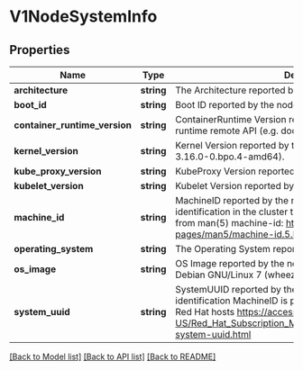 # V1NodeSystemInfo

## Properties
Name | Type | Description | Notes
------------ | ------------- | ------------- | -------------
**architecture** | **string** | The Architecture reported by the node | 
**boot_id** | **string** | Boot ID reported by the node. | 
**container_runtime_version** | **string** | ContainerRuntime Version reported by the node through runtime remote API (e.g. docker://1.5.0). | 
**kernel_version** | **string** | Kernel Version reported by the node from &#39;uname -r&#39; (e.g. 3.16.0-0.bpo.4-amd64). | 
**kube_proxy_version** | **string** | KubeProxy Version reported by the node. | 
**kubelet_version** | **string** | Kubelet Version reported by the node. | 
**machine_id** | **string** | MachineID reported by the node. For unique machine identification in the cluster this field is prefered. Learn more from man(5) machine-id: http://man7.org/linux/man-pages/man5/machine-id.5.html | 
**operating_system** | **string** | The Operating System reported by the node | 
**os_image** | **string** | OS Image reported by the node from /etc/os-release (e.g. Debian GNU/Linux 7 (wheezy)). | 
**system_uuid** | **string** | SystemUUID reported by the node. For unique machine identification MachineID is prefered. This field is specific to Red Hat hosts https://access.redhat.com/documentation/en-US/Red_Hat_Subscription_Management/1/html/RHSM/getting-system-uuid.html | 

[[Back to Model list]](../README.md#documentation-for-models) [[Back to API list]](../README.md#documentation-for-api-endpoints) [[Back to README]](../README.md)


